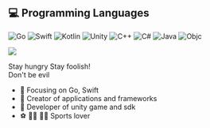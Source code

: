 <!--- ![profile count](https://komarev.com/ghpvc/?username=coolishbee) --->

## 💻  Programming Languages

![Go](https://img.shields.io/badge/go-%2300ADD8.svg?&style=for-the-badge&logo=go&logoColor=white)
![Swift](https://img.shields.io/badge/swift-%23FA7343.svg?&style=for-the-badge&logo=swift&logoColor=white)
![Kotlin](https://img.shields.io/badge/kotlin-%230095D5.svg?&style=for-the-badge&logo=kotlin&logoColor=white)
![Unity](https://img.shields.io/badge/unity-%23000000.svg?style=for-the-badge&logo=unity&logoColor=white)
![C++](https://img.shields.io/badge/c++-%2300599C.svg?style=for-the-badge&logo=c%2B%2B&logoColor=white)
![C#](https://img.shields.io/badge/c%23-%23239120.svg?style=for-the-badge&logo=c-sharp&logoColor=white)
![Java](https://img.shields.io/badge/java-%23ED8B00.svg?style=for-the-badge&logo=java&logoColor=white)
![Objc](https://img.shields.io/badge/objc-%23000000.svg?&style=for-the-badge&logo=apple&logoColor=white)

<img src="https://github-readme-stats.vercel.app/api?username=coolishbee&show_icons=true&icon_color=CE1D2D&text_color=718096&bg_color=00000000&hide_title=true&hide_border=true" />

Stay hungry Stay foolish!<br/>
Don't be evil

- :orange_book: Focusing on Go, Swift
- :hammer: Creator of applications and frameworks
- :hammer: Developer of unity game and sdk
- :soccer: 🏊‍♂️ 🧗‍♂️ Sports lover


<!---
coolishbee/coolishbee is a ✨ special ✨ repository because its `README.md` (this file) appears on your GitHub profile.
You can click the Preview link to take a look at your changes.
--->